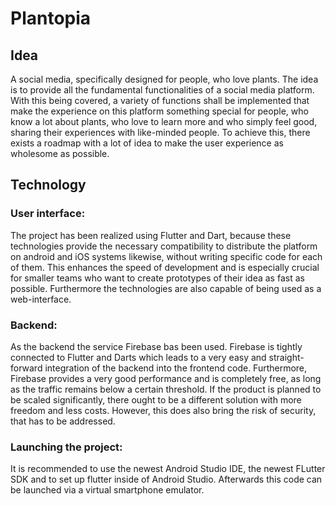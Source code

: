 # Plantopia

## Idea

A social media, specifically designed for people, who love plants.
The idea is to provide all the fundamental functionalities of a social
media platform. With this being covered, a variety of functions shall be
implemented that make the experience on this platform something special
for people, who know a lot about plants, who love to learn more and who
simply feel good, sharing their experiences with like-minded people.
To achieve this, there exists a roadmap with a lot of idea to make the
user experience as wholesome as possible.

## Technology

### User interface:
The project has been realized using Flutter and Dart, because these
technologies provide the necessary compatibility to distribute the
platform on android and iOS systems likewise, without writing specific
code for each of them. This enhances the speed of development and is
especially crucial for smaller teams who want to create prototypes of their
idea as fast as possible. Furthermore the technologies are also capable of
being used as a web-interface.

### Backend:
As the backend the service Firebase bas been used. Firebase is tightly connected
to Flutter and Darts which leads to a very easy and straight-forward integration
of the backend into the frontend code. Furthermore, Firebase provides a very good
performance and is completely free, as long as the traffic remains below a certain
threshold. If the product is planned to be scaled significantly, there ought to
be a different solution with more freedom and less costs. However, this does also
bring the risk of security, that has to be addressed.

### Launching the project:
It is recommended to use the newest Android Studio IDE, the newest FLutter SDK and to
set up flutter inside of Android Studio. Afterwards this code can be launched via a
virtual smartphone emulator.
